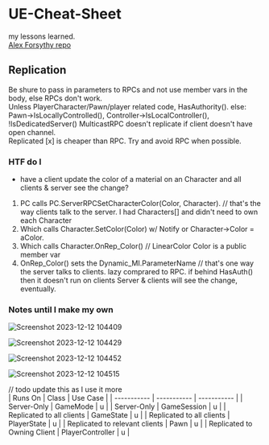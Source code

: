 # UE-Cheat-Sheet
my lessons learned.  
[Alex Forsythy repo](https://github.com/awforsythe/Repsi/tree/main)  

## Replication  
Be shure to pass in parameters to RPCs and not use member vars in the body, else RPCs don't work.  
Unless PlayerCharacter/Pawn/player related code, HasAuthority().  else: Pawn->IsLocallyControlled(), Controller->IsLocalController(), !IsDedicatedServer()
MulticastRPC doesn't replicate if client doesn't have open channel.  
Replicated [x] is cheaper than RPC.  Try and avoid RPC when possible.

### HTF do I
* have a client update the color of a material on an Character and all clients & server see the change?
1. PC calls PC.ServerRPCSetCharacterColor(Color, Character).  // that's the way clients talk to the server. I had Characters[] and didn't need to own each Character
1. Which calls Character.SetColor(Color) w/ Notify or Character->Color = aColor.   
1. Which calls Character.OnRep_Color() // LinearColor Color is a public member var
1. OnRep_Color() sets the Dynamic_MI.ParameterName  // that's one way the server talks to clients.  lazy comprared to RPC.  if behind HasAuth() then it doesn't run on clients
Server & clients will see the change, eventually.

### Notes until I make my own

![Screenshot 2023-12-12 104409](https://github.com/CodyMcCarty/UE-Cheat-Sheet/assets/68304541/6ecd0095-7225-4305-9ce5-86f13f1d6b74)  

![Screenshot 2023-12-12 104429](https://github.com/CodyMcCarty/UE-Cheat-Sheet/assets/68304541/14e62dd5-91d0-4b61-babf-00578786c180)  

![Screenshot 2023-12-12 104452](https://github.com/CodyMcCarty/UE-Cheat-Sheet/assets/68304541/eb81215e-f76e-46c8-a63e-49f4be217529)  

![Screenshot 2023-12-12 104515](https://github.com/CodyMcCarty/UE-Cheat-Sheet/assets/68304541/b51a5b54-4581-4cce-811e-4f2467fbb88d)  

// todo update this as I use it more  
| Runs On | Class | Use Case |
| ----------- | ----------- | ----------- |
| Server-Only | GameMode | u |
| Server-Only | GameSession | u |
| Replicated to all clients | GameState | u |
| Replicated to all clients | PlayerState | u |
| Replicated to relevant clients | Pawn | u |
| Replicated to Owning Client | PlayerController | u |
